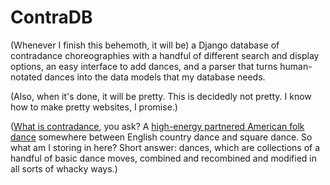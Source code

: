 ContraDB
========
(Whenever I finish this behemoth, it will be) a Django database of contradance choreographies with a handful of different search and display options, an easy interface to add dances, and a parser that turns human-notated dances into the data models that my database needs.

(Also, when it's done, it will be pretty. This is decidedly not pretty. I know how to make pretty websites, I promise.)

([What is contradance](//www.sbcds.org/contradance/whatis/), you ask? A [high-energy partnered American folk dance](//en.wikipedia.org/wiki/Contra_dance) somewhere between English country dance and square dance. So what am I storing in here? Short answer: dances, which are collections of a handful of basic dance moves, combined and recombined and modified in all sorts of whacky ways.)